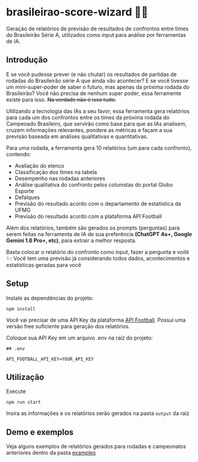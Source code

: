 # brasileirao-score-wizard 🧙‍♂️ 
Geração de relatórios de previsão de resultados de confrontos entre times do Brasileirão Série A, utilizados como input para análise por ferramentas de IA.

## Introdução

E se você pudesse prever (e não chutar) os resultados de partidas de rodadas do Brasileirão série A que ainda vão acontecer? E se você tivesse um mini-super-poder de saber o futuro, mas apenas da próxima rodada do Brasileirão?
Você não precisa de nenhum super poder, essa ferramente existe para isso. ~~Na verdade não é isso tudo.~~

Utilizando a tecnologia das IAs a seu favor, essa ferramenta gera relatórios para cada um dos confrontos entre os times da próxima rodada do Campeoado Brasileiro, que servirão como base para que as IAs analisem, cruzem informações relevantes, pondere as métricas e façam a sua previsão baseada em análises qualitativas e quantitativas.

Para uma rodada, a ferramenta gera 10 relatórios (um para cada confronto), contendo:
- Avaliação do elenco
- Classificação dos times na tabela
- Desempenho nas rodadas anteriores
- Análise qualitativa do confronto pelos colunistas do portal Globo Esporte
- Defalques
- Previsão do resultado acordo com o departamento de estatística da UFMG
- Previsão do resultado acordo com a plataforma API Football

Além dos relatórios, também são gerados os prompts (perguntas) para serem feitas na ferramenta de IA de sua preferência **(ChatGPT 4o+, Google Gemini 1.6 Pro+, etc)**, para extrair a melhor resposta.

Basta colocar o relatório do confronto como input, fazer a pergunta e _voilà_ ✨: Você tem uma previsão já considerando todos dados, acontecimentos e estatísticas geradas para você


## Setup

Instale as dependências do projeto:

```
npm install
```

Você vai precisar de uma API Key da plataforma [API Football](https://www.api-football.com/). Possui uma versão free suficiente para geração dos relatórios.

Coloque sua API Key em um arquivo .env na raíz do projeto:

```
## .env

API_FOOTBALL_API_KEY=YOUR_API_KEY

```


## Utilização

Execute

`npm run start`

Insira as informações e os relatórios serão gerados na pasta `output` da raíz


## Demo e exemplos

Veja alguns exemplos de relatórios gerados para rodadas e campeonatos anteriores dentro da pasta [examples](https://github.com/pedrollmatias/brasileirao-score-wizard/tree/main/examples)
